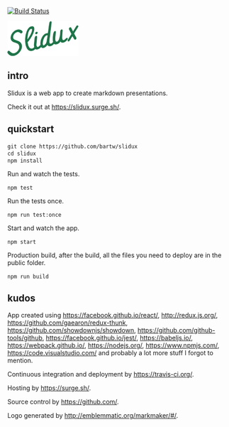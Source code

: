 [![Build Status](https://travis-ci.org/bartw/slidux.svg?branch=master)](https://travis-ci.org/bartw/slidux)

![slidux](logo.png)

## intro

Slidux is a web app to create markdown presentations.

Check it out at https://slidux.surge.sh/. 

## quickstart

```shell
git clone https://github.com/bartw/slidux
cd slidux
npm install
```

Run and watch the tests.

```shell
npm test
```

Run the tests once.

```shell
npm run test:once
```

Start and watch the app.

```shell
npm start
```

Production build, after the build, all the files you need to deploy are in the public folder.

```shell
npm run build
```


## kudos

App created using https://facebook.github.io/react/, http://redux.js.org/, https://github.com/gaearon/redux-thunk, https://github.com/showdownjs/showdown, 
https://github.com/github-tools/github, https://facebook.github.io/jest/, https://babeljs.io/, https://webpack.github.io/, https://nodejs.org/, https://www.npmjs.com/,
https://code.visualstudio.com/ and probably a lot more stuff I forgot to mention.

Continuous integration and deployment by https://travis-ci.org/.

Hosting by https://surge.sh/.

Source control by https://github.com/.

Logo generated by http://emblemmatic.org/markmaker/#/.